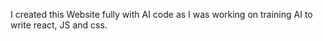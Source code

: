 I created this Website fully with AI code as I was working on training AI to write react, JS and css.
